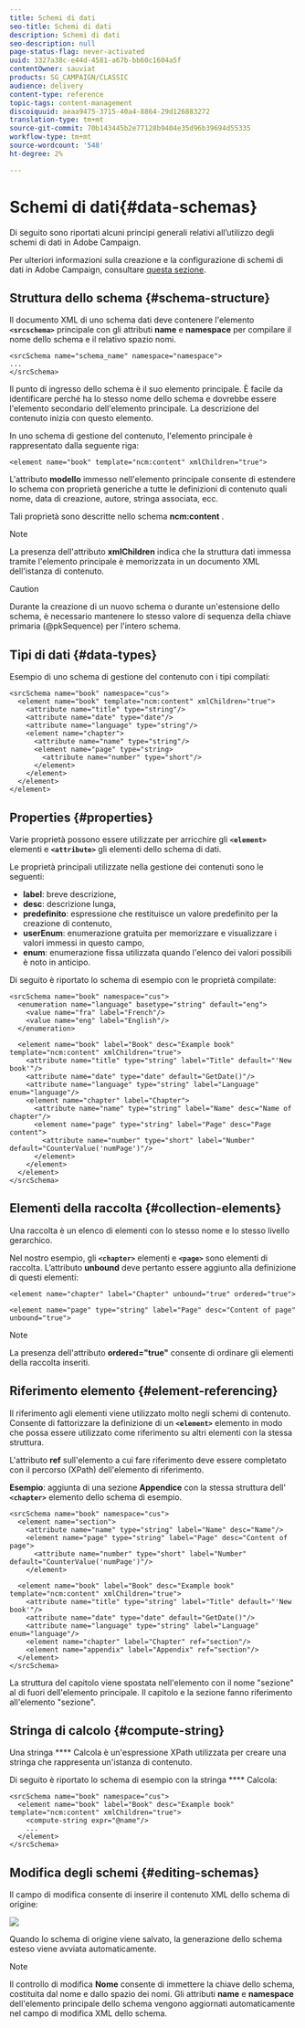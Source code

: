 ```yaml
---
title: Schemi di dati
seo-title: Schemi di dati
description: Schemi di dati
seo-description: null
page-status-flag: never-activated
uuid: 3327a38c-e44d-4581-a67b-bb60c1604a5f
contentOwner: sauviat
products: SG_CAMPAIGN/CLASSIC
audience: delivery
content-type: reference
topic-tags: content-management
discoiquuid: aeaa9475-3715-40a4-8864-29d126883272
translation-type: tm+mt
source-git-commit: 70b143445b2e77128b9404e35d96b39694d55335
workflow-type: tm+mt
source-wordcount: '548'
ht-degree: 2%

---
```



# Schemi di dati{#data-schemas}

Di seguito sono riportati alcuni principi generali relativi all’utilizzo degli schemi di dati in  Adobe Campaign.

Per ulteriori informazioni sulla creazione e la configurazione di schemi di dati in  Adobe Campaign, consultare [questa sezione](../../configuration/using/about-schema-edition.md).

## Struttura dello schema {#schema-structure}

Il documento XML di uno schema dati deve contenere l&#39;elemento **`<srcschema>`** principale con gli attributi **name** e **namespace** per compilare il nome dello schema e il relativo spazio nomi.

```
<srcSchema name="schema_name" namespace="namespace">
...
</srcSchema>
```

Il punto di ingresso dello schema è il suo elemento principale. È facile da identificare perché ha lo stesso nome dello schema e dovrebbe essere l&#39;elemento secondario dell&#39;elemento principale. La descrizione del contenuto inizia con questo elemento.

In uno schema di gestione del contenuto, l&#39;elemento principale è rappresentato dalla seguente riga:

```
<element name="book" template="ncm:content" xmlChildren="true">
```

L&#39;attributo **modello** immesso nell&#39;elemento principale consente di estendere lo schema con proprietà generiche a tutte le definizioni di contenuto quali nome, data di creazione, autore, stringa associata, ecc.

Tali proprietà sono descritte nello schema **ncm:content** .

>[!NOTE]
>
>La presenza dell&#39;attributo **xmlChildren** indica che la struttura dati immessa tramite l&#39;elemento principale è memorizzata in un documento XML dell&#39;istanza di contenuto.

>[!CAUTION]
>
>Durante la creazione di un nuovo schema o durante un&#39;estensione dello schema, è necessario mantenere lo stesso valore di sequenza della chiave primaria (@pkSequence) per l&#39;intero schema.

## Tipi di dati {#data-types}

Esempio di uno schema di gestione del contenuto con i tipi compilati:

```
<srcSchema name="book" namespace="cus">
  <element name="book" template="ncm:content" xmlChildren="true">
    <attribute name="title" type="string"/>
    <attribute name="date" type="date"/>
    <attribute name="language" type="string"/>
    <element name="chapter">
      <attribute name="name" type="string"/>
      <element name="page" type="string>
        <attribute name="number" type="short"/>
      </element>
    </element>
  </element>
</element>
```

## Properties {#properties}

Varie proprietà possono essere utilizzate per arricchire gli **`<element>`** elementi e **`<attribute>`** gli elementi dello schema di dati.

Le proprietà principali utilizzate nella gestione dei contenuti sono le seguenti:

* **label**: breve descrizione,
* **desc**: descrizione lunga,
* **predefinito**: espressione che restituisce un valore predefinito per la creazione di contenuto,
* **userEnum**: enumerazione gratuita per memorizzare e visualizzare i valori immessi in questo campo,
* **enum**: enumerazione fissa utilizzata quando l&#39;elenco dei valori possibili è noto in anticipo.

Di seguito è riportato lo schema di esempio con le proprietà compilate:

```
<srcSchema name="book" namespace="cus">
  <enumeration name="language" basetype="string" default="eng">    
    <value name="fra" label="French"/>    
    <value name="eng" label="English"/>   
  </enumeration>

  <element name="book" label="Book" desc="Example book" template="ncm:content" xmlChildren="true">
    <attribute name="title" type="string" label="Title" default="'New book'"/>
    <attribute name="date" type="date" default="GetDate()"/>
    <attribute name="language" type="string" label="Language" enum="language"/>
    <element name="chapter" label="Chapter">
      <attribute name="name" type="string" label="Name" desc="Name of chapter"/>
      <element name="page" type="string" label="Page" desc="Page content">
        <attribute name="number" type="short" label="Number" default="CounterValue('numPage')"/>
      </element>
    </element>
  </element>
</srcSchema>
```

## Elementi della raccolta {#collection-elements}

Una raccolta è un elenco di elementi con lo stesso nome e lo stesso livello gerarchico.

Nel nostro esempio, gli **`<chapter>`** elementi e **`<page>`** sono elementi di raccolta. L’attributo **unbound** deve pertanto essere aggiunto alla definizione di questi elementi:

```
<element name="chapter" label="Chapter" unbound="true" ordered="true">
```

```
<element name="page" type="string" label="Page" desc="Content of page" unbound="true">
```

>[!NOTE]
>
>La presenza dell&#39;attributo **ordered=&quot;true&quot;** consente di ordinare gli elementi della raccolta inseriti.

## Riferimento elemento {#element-referencing}

Il riferimento agli elementi viene utilizzato molto negli schemi di contenuto. Consente di fattorizzare la definizione di un **`<element>`** elemento in modo che possa essere utilizzato come riferimento su altri elementi con la stessa struttura.

L&#39;attributo **ref** sull&#39;elemento a cui fare riferimento deve essere completato con il percorso (XPath) dell&#39;elemento di riferimento.

**Esempio**: aggiunta di una sezione **Appendice** con la stessa struttura dell&#39; **`<chapter>`** elemento dello schema di esempio.

```
<srcSchema name="book" namespace="cus">
  <element name="section">
    <attribute name="name" type="string" label="Name" desc="Name"/>
    <element name="page" type="string" label="Page" desc="Content of page">
      <attribute name="number" type="short" label="Number" default="CounterValue('numPage')"/>
    </element>

  <element name="book" label="Book" desc="Example book" template="ncm:content" xmlChildren="true">
    <attribute name="title" type="string" label="Title" default="'New book'"/>
    <attribute name="date" type="date" default="GetDate()"/>
    <attribute name="language" type="string" label="Language" enum="language"/>
    <element name="chapter" label="Chapter" ref="section"/>
    <element name="appendix" label="Appendix" ref="section"/>
  </element>
</srcSchema>
```

La struttura del capitolo viene spostata nell&#39;elemento con il nome &quot;sezione&quot; al di fuori dell&#39;elemento principale. Il capitolo e la sezione fanno riferimento all&#39;elemento &quot;sezione&quot;.

## Stringa di calcolo {#compute-string}

Una stringa **** Calcola è un&#39;espressione XPath utilizzata per creare una stringa che rappresenta un&#39;istanza di contenuto.

Di seguito è riportato lo schema di esempio con la stringa **** Calcola:

```
<srcSchema name="book" namespace="cus">
  <element name="book" label="Book" desc="Example book" template="ncm:content" xmlChildren="true">
    <compute-string expr="@name"/>
    ...
  </element>
</srcSchema>
```

## Modifica degli schemi {#editing-schemas}

Il campo di modifica consente di inserire il contenuto XML dello schema di origine:

![](assets/d_ncs_integration_schema_edition.png)

Quando lo schema di origine viene salvato, la generazione dello schema esteso viene avviata automaticamente.

>[!NOTE]
>
>Il controllo di modifica **Nome** consente di immettere la chiave dello schema, costituita dal nome e dallo spazio dei nomi. Gli attributi **name** e **namespace** dell&#39;elemento principale dello schema vengono aggiornati automaticamente nel campo di modifica XML dello schema.
